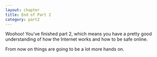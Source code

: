 ```yaml
---
layout: chapter
title: End of Part 2
category: part2
---
```


Woohoo! You've finished part 2, which means you have a pretty good understanding
of how the Internet works and how to be safe online.

From now on things are going to be a lot more hands on.
